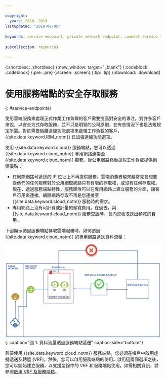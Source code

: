 ```yaml
---

copyright:
  years: 2018, 2019
lastupdated: "2019-08-05"

keywords: service endpoint, private network endpoint, connect service to private network

subcollection: resources

---
```


{:shortdesc: .shortdesc}
{:new_window: target="_blank"}
{:codeblock: .codeblock}
{:pre: .pre}
{:screen: .screen}
{:tip: .tip}
{:download: .download}

# 使用服務端點的安全存取服務
{: #service-endpoints}

使用雲端服務來處理正式作業工作負載的客戶需要提高對安全的專注。對許多客戶來說，以安全方式存取服務，並不只是明智的公司原則，在有些情況下也是法規規定所需。對於需要隔離連線功能選項來處理工作負載的客戶，{{site.data.keyword.IBM_notm}} 已加強連線功能選項。 

使用 {{site.data.keyword.cloud}} 服務端點，您可以透過 {{site.data.keyword.cloud_notm}} 專用網路連接至 {{site.data.keyword.cloud_notm}} 服務。從公用網路移動這些工作負載提供兩個優點：

* 在網際網路可遞送的 IP 位址上不再提供服務。雲端消費者越來越常見會想要從他們的任何服務對於公用網際網路只有有限的存取權，或沒有任何存取權。現在，透過服務端點特性，服務團隊可以在專用網路上建立服務的介面，讓客戶可用來連接。網際網路存取不再是您連接至 {{site.data.keyword.cloud_notm}} 服務時的需求。
* 專用網路上沒有可計費或計量的頻寬費用。在過去，與 {{site.data.keyword.cloud_notm}} 服務交談時，會向您收取送出頻寬的費用。 

下圖顯示透過服務端點存取雲端服務時，如何透過 {{site.data.keyword.cloud_notm}} 的專用網路遞送資料流量：

![IBM Cloud 服務端點](images/CSE.png "資料流量透過服務端點遞送"){: caption="圖 1. 資料流量透過服務端點遞送" caption-side="bottom"}

若要使用 {{site.data.keyword.cloud_notm}} 服務端點，您必須在帳戶中啟用虛擬遞送及轉遞 (VRF)。然後，您可以啟用服務端點的使用。啟用這兩個選項之後，您可以開始建立服務，以支援型錄中的 VRF 和服務端點使用。如需相關資訊，請參閱[啟用 VRF 及服務端點](/docs/account?topic=account-vrf-service-endpoint)。
